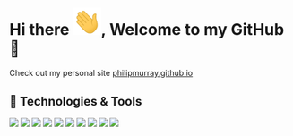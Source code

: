 # Hi there <img src="https://github.com/PhilipMurray/PhilipMurray/blob/master/wave.gif" width="50px">, Welcome to my GitHub :milky_way:



Check out my personal site [philipmurray.github.io](https://philipmurray.github.io/)

## 🔧 Technologies & Tools
![](https://img.shields.io/static/v1?label=Code&message=C%23&color=blue&style=flat-square&logo=C-Sharp)
![](https://img.shields.io/static/v1?label=Code&message=HTML&color=blue&style=flat-square&logo=HTML5)
![](https://img.shields.io/static/v1?label=Code&message=JavaScript&color=blue&style=flat-square&logo=JavaScript)
![](https://img.shields.io/static/v1?label=Code&message=CSS&color=blue&style=flat-square&logo=CSS3)
![](https://img.shields.io/static/v1?label=Tools&message=MS%20SQL&color=blue&style=flat-square&logo=Microsoft-SQL-Server)
![](https://img.shields.io/static/v1?label=Tools&message=Postman&color=blue&style=flat-square&logo=Postman)
![](https://img.shields.io/static/v1?label=Frameworks&message=RESTful%20API&color=blue&style=flat-square&logo=Visual-Studio)
![](https://img.shields.io/static/v1?label=Frameworks&message=.NET&color=blue&style=flat-square&logo=Visual-Studio)
![](https://img.shields.io/static/v1?label=Frameworks&message=.NET%20Core&color=blue&style=flat-square&logo=Visual-Studio)
![](https://img.shields.io/static/v1?label=Frameworks&message=Entity%20Framework&color=blue&style=flat-square&logo=Visual-Studio)
